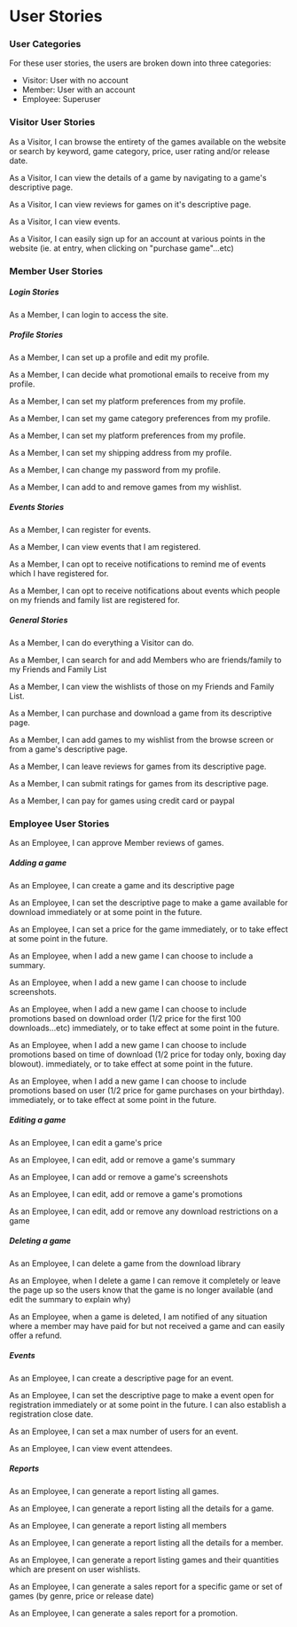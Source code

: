# User Stories
### User Categories
For these user stories, the users are broken down into three categories:
  - Visitor: User with no account
  - Member: User with an account
  - Employee: Superuser
  
### Visitor User Stories

As a Visitor, I can browse the entirety of the games available on the website or search by keyword, game category, price, user rating and/or release date.

As a Visitor, I can view the details of a game by navigating to a game's descriptive page.

As a Visitor, I can view reviews for games on it's descriptive page.

As a Visitor, I can view events.

As a Visitor, I can easily sign up for an account at various points in the website (ie. at entry, when clicking on "purchase game"...etc)

### Member User Stories

#####	Login Stories

As a Member, I can login to access the site.


#####	Profile Stories

As a Member, I can set up a profile and edit my profile.

As a Member, I can decide what promotional emails to receive from my profile.

As a Member, I can set my platform preferences from my profile.

As a Member, I can set my game category preferences from my profile.

As a Member, I can set my platform preferences from my profile.

As a Member, I can set my shipping address from my profile.

As a Member, I can change my password from my profile.

As a Member, I can add to and remove games from my wishlist.

#####	Events Stories

As a Member, I can register for events.

As a Member, I can view events that I am registered.

As a Member, I can opt to receive notifications to remind me of events which I have registered for.

As a Member, I can opt to receive notifications about events which people on my friends and family list are registered for.

#####	General Stories

As a Member, I can do everything a Visitor can do.

As a Member, I can search for and add Members who are friends/family to my Friends and Family List

As a Member, I can view the wishlists of those on my Friends and Family List.

As a Member, I can purchase and download a game from its descriptive page.

As a Member, I can add games to my wishlist from the browse screen or from a game's descriptive page.

As a Member, I can leave reviews for games from its descriptive page.

As a Member, I can submit ratings for games from its descriptive page.

As a Member, I can pay for games using credit card or paypal

### Employee User Stories

As an Employee, I can approve Member reviews of games.

#####   Adding a game

As an Employee, I can create a game and its descriptive page

As an Employee, I can set the descriptive page to make a game available for download immediately or at some point in the future. 

As an Employee, I can set a price for the game immediately, or to take effect at some point in the future.

As an Employee, when I add a new game I can choose to include a summary.

As an Employee, when I add a new game I can choose to include screenshots.

As an Employee, when I add a new game I can choose to include promotions based on download order (1/2 price for the first 100 downloads...etc) immediately, or to take effect at some point in the future.

As an Employee, when I add a new game I can choose to include promotions based on time of download (1/2 price for today only, boxing day blowout). immediately, or to take effect at some point in the future.

As an Employee, when I add a new game I can choose to include promotions based on user (1/2 price for game purchases on your birthday). immediately, or to take effect at some point in the future.


#####   Editing a game

As an Employee, I can edit a game's price 

As an Employee, I can edit, add or remove a game's summary 

As an Employee, I can add or remove a game's screenshots 

As an Employee, I can edit, add or remove a game's promotions 

As an Employee, I can edit, add or remove any download restrictions on a game 

#####   Deleting a game

As an Employee, I can delete a game from the download library 

As an Employee, when I delete a game I can remove it completely or leave the page up so the users know that the game is no longer available (and edit the summary to explain why)

As an Employee, when a game is deleted, I am notified of any situation where a member may have paid for but not received a game and can easily offer a refund.

#####	Events

As an Employee, I can create a descriptive page for an event.

As an Employee, I can set the descriptive page to make a event open for registration immediately or at some point in the future. I can also establish a registration close date.

As an Employee, I can set a max number of users for an event.

As an Employee, I can view event attendees.

#####	Reports

As an Employee, I can generate a report listing all games.

As an Employee, I can generate a report listing all the details for a game.

As an Employee, I can generate a report listing all members

As an Employee, I can generate a report listing all the details for a member.

As an Employee, I can generate a report listing games and their quantities which are present on user wishlists.

As an Employee, I can generate a sales report for a specific game or set of games (by genre, price or release date)

As an Employee, I can generate a sales report for a promotion.





















